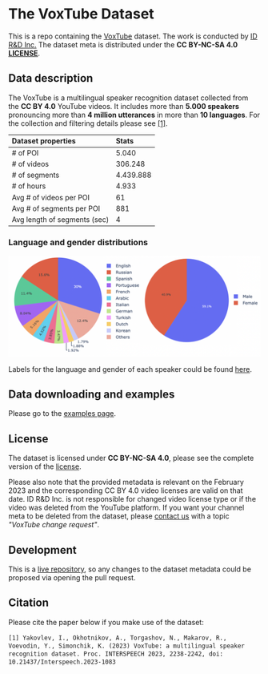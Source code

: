 # The VoxTube Dataset

This is a repo containing the [VoxTube](https://idrnd.github.io/VoxTube) dataset. The work is conducted by [ID R&D Inc.](https://www.idrnd.ai) The dataset meta is distributed under the **CC BY-NC-SA 4.0 [LICENSE](LICENSE)**.


## Data description

The VoxTube is a multilingual speaker recognition dataset collected from the **CC BY 4.0** YouTube videos. It includes more than **5.000 speakers** pronouncing more than **4 million utterances** in more than **10 languages**. For the collection and filtering details please see [[1]](#citation).

| Dataset properties           | Stats     |
|:-----------------------------|:----------|
| # of POI                     | 5.040     |
| # of videos                  | 306.248   |
| # of segments                | 4.439.888 |
| # of hours                   | 4.933     |
| Avg # of videos per POI      | 61        |
| Avg # of segments per POI    | 881       |
| Avg length of segments (sec) | 4         |

###  Language and gender distributions
![Distributions](./resources/img/lang_gender.png)

Labels for the language and gender of each speaker could be found [here](resources/language_gender_meta.csv).

## Data downloading and examples

Please go to the [examples page](./examples/README.md).


## License

The dataset is licensed under **CC BY-NC-SA 4.0**, please see the complete version of the [license](LICENSE).

Please also note that the provided metadata is relevant on the February 2023 and the corresponding CC BY 4.0 video licenses are valid on that date. ID R&D Inc. is not responsible for changed video license type or if the video was deleted from the YouTube platform. If you want your channel meta to be deleted from the dataset, please [contact us](https://www.idrnd.ai/contact-us) with a topic *"VoxTube change request"*.


## Development

This is a [live repository](https://github.com/IDRnD/VoxTube), so any changes to the dataset metadata could be proposed via opening the pull request.


## Citation

Please cite the paper below if you make use of the dataset:

```
[1] Yakovlev, I., Okhotnikov, A., Torgashov, N., Makarov, R., Voevodin, Y., Simonchik, K. (2023) VoxTube: a multilingual speaker recognition dataset. Proc. INTERSPEECH 2023, 2238-2242, doi: 10.21437/Interspeech.2023-1083
```
